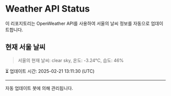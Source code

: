 
# Weather API Status

이 리포지토리는 OpenWeather API를 사용하여 서울의 날씨 정보를 자동으로 업데이트합니다.

## 현재 서울 날씨
> 서울의 현재 날씨: clear sky, 온도: -3.24°C, 습도: 46%

⏳ 업데이트 시간: 2025-02-21 13:11:30 (UTC)

---
자동 업데이트 봇에 의해 관리됩니다.
